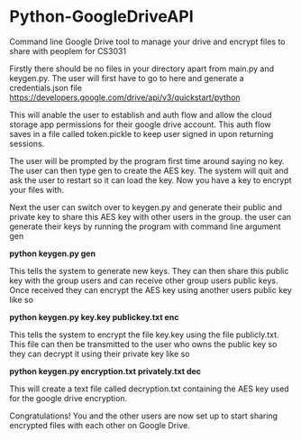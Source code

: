 # Python-GoogleDriveAPI
Command line Google Drive tool to manage your drive and encrypt files to share with peoplem for CS3031

Firstly there should be no files in your directory apart from main.py and keygen.py. The user will first have to go to here and generate a credentials.json file 
https://developers.google.com/drive/api/v3/quickstart/python

This will anable the user to establish and auth flow and allow the cloud storage app permissions for their google drive account. This auth flow saves in a file called token.pickle to keep user signed in upon returning sessions. 

The user will be prompted by the program first time around saying no key. The user can then type gen to create the AES key. The system will quit and ask the user to restart so it can load the key. Now you have a key to encrypt your files with. 

Next the user can switch over to keygen.py and generate their public and private key to share this AES key with other users in the group. the user can generate their keys by running the program with command line argument gen

**python keygen.py gen**

This tells the system to generate new keys. They can then share this public key with the group users and  can receive other group users public keys. Once received they can encrypt the AES key using another users public key like so

**python keygen.py key.key publickey.txt enc**

This tells the system to encrypt the file key.key using the file publicly.txt. This file can then be transmitted to the user who owns the public key so they can decrypt it using their private key like so

**python keygen.py encryption.txt privately.txt dec**

This will create a text file called decryption.txt containing the AES key used for the google drive encryption. 

Congratulations! You and the other users are now set up to start sharing encrypted files with each other on Google Drive.
